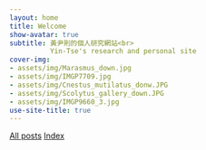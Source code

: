 ```yaml
---
layout: home
title: Welcome
show-avatar: true
subtitle: 黃尹則的個人研究網站<br> 
          Yin-Tse's research and personal site
cover-img: 
- assets/img/Marasmus_down.jpg
- assets/img/IMGP7709.jpg
- assets/img/Cnestus_mutilatus_donw.JPG
- assets/img/Scolytus_gallery_down.JPG
- assets/img/IMGP9660_3.jpg
use-site-title: true
---
```

<div class="list-filters">
  <a type="button" class="btn btn-outline-secondary" href="/">All posts</a>
  <a type="button" class="btn btn-outline-secondary" href="/tags">Index</a>
</div>

<script async src="https://cse.google.com/cse.js?cx=ec1226b22d72b2c45"></script>
<div class="gcse-search"></div>
